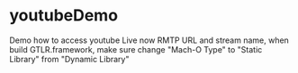# youtubeDemo
Demo how to access youtube Live now RMTP URL and stream name, when build GTLR.framework, make sure change "Mach-O Type" to "Static Library" from "Dynamic Library" 
